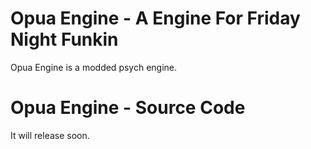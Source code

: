# Opua Engine - A Engine For Friday Night Funkin
Opua Engine is a modded psych engine.
# Opua Engine - Source Code
It will release soon.
